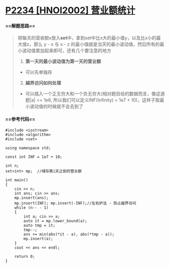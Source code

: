 # [P2234 [HNOI2002] 营业额统计](https://www.luogu.com.cn/problem/P2234)
#### ==解题思路==
>把每天的营收额x放入**set**中，拿到set中比x大的最小值y，以及比x小的最大值z，那么 y - x 与 x - z 的最小值就是当天的最小波动值，然后所有的最小波动值累加起来即可，还有几个要注意的地方
>>
>1. **第一天的最小波动值为第一天的营业额**
> - 可以先单独存
>2. **越界访问如何处理**
> - 可以插入一个正无穷大和一个负无穷大(相对题目给的数据而言，像这道题|a| <= 1e6, 所以我们可以定义INF(Infinity) = 1e7 + 10)，这样子取最小波动值的时候就不会去到了
#### ==参考代码==
```
#include <iostream>
#include <algorithm>
#include <set>

using namespace std;

const int INF = 1e7 + 10;

int n;
set<int> mp;  //储存第i天之前的营业额

int main()
{
    cin >> n;
    int ans; cin >> ans;
    mp.insert(ans);
    mp.insert(INF); mp.insert(-INF);//左右护法 - 防止越界访问
    while (n-- - 1)
    {
        int a; cin >> a;
        auto it = mp.lower_bound(a);
        auto tmp = it;
        tmp--;
        ans += min(abs(*it - a), abs(*tmp - a));
        mp.insert(a);
    }
    cout << ans << endl;

    return 0;
}
```
